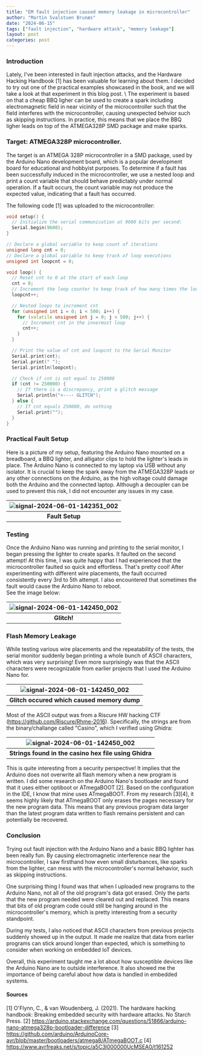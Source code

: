```yaml
---
title: "EM fault injection caused memory leakage in microcontroller"
author: "Martin Svalstuen Brunæs"
date: "2024-06-15"
tags: ["fault injection", "hardware attack", "memory leakage"]
layout: post
categories: post
---
```


### Introduction
Lately, I've been interested in fault injection attacks, and the Hardware Hacking Handbook [1] has been valuable for learning about them. I decided to try out one of the practical examples showcased in the book, and we will take a look at that experiment in this blog post. \\ The experiment is based on that a cheap BBQ ligher can be used to create a spark including electromagnetic field in near vicinity of the microcontroller such that the field interferes with the microcontroller, causing unexpected behvior such as skipping instructions. In practice, this means that we place the BBQ ligher leads on top of the ATMEGA328P SMD package and make sparks. 

### Target: ATMEGA328P microcontroller.
The target is an ATMEGA 328P microcontroller in a SMD package, used by the Arduino Nano development board, which is a popular development board for educational and hobbyist purposes. To determine if a fault has been successfully induced in the microcontroller, we use a nested loop and print a count variable that should behave predictably under normal operation. If a fault occurs, the count variable may not produce the expected value, indicating that a fault has occurred.

The following code [1] was uploaded to the microcontroller:
``` cpp
void setup() {
  // Initialize the serial communication at 9600 bits per second:
  Serial.begin(9600);
}

// Declare a global variable to keep count of iterations
unsigned long cnt = 0;
// Declare a global variable to keep track of loop executions
unsigned int loopcnt = 0;

void loop() {
  // Reset cnt to 0 at the start of each loop
  cnt = 0;
  // Increment the loop counter to keep track of how many times the loop has run
  loopcnt++;

  // Nested loops to increment cnt
  for (unsigned int i = 0; i < 500; i++) {
    for (volatile unsigned int j = 0; j < 500; j++) {
      // Increment cnt in the innermost loop
      cnt++;
    }
  }

  // Print the value of cnt and loopcnt to the Serial Monitor
  Serial.print(cnt);
  Serial.print(" ");
  Serial.println(loopcnt);

  // Check if cnt is not equal to 250000
  if (cnt != 250000) {
    // If there is a discrepancy, print a glitch message
    Serial.println("<---- GLITCH");
  } else {
    // If cnt equals 250000, do nothing
    Serial.print("");
  }
}
```

### Practical Fault Setup

Here is a picture of my setup, featuring the Arduino Nano mounted on a breadboard, a BBQ lighter, and alligator clips to hold the lighter's leads in place. The Arduino Nano is connected to my laptop via USB without any isolator. It is crucial to keep the spark away from the ATMEGA328P leads or any other connections on the Arduino, as the high voltage could damage both the Arduino and the connected laptop. Although a decoupler can be used to prevent this risk, I did not encounter any issues in my case.

| ![signal-2024-06-01-142351_002](https://github.com/memsecno/memsec.no/assets/13424965/ea2cfb6a-de7c-4cd7-a5e0-e841fc029c49) |
|:--:|
| <b>Fault Setup</b>|

### Testing
Once the Arduino Nano was running and printing to the serial monitor, I began pressing the lighter to create sparks. It faulted on the second attempt! At this time, I was quite happy that I had experienced that the microcontroller faulted so quick and effortless. That's pretty cool! After experimenting with different wire placements, the fault occurred consistently every 3rd to 5th attempt. I also encountered that sometimes the fault would cause the Arduino Nano to reboot.  
See the image below:

| ![signal-2024-06-01-142450_002](https://github.com/memsecno/memsec.no/assets/13424965/9f91e3ac-9979-42d8-bf25-a7fab55edefa) |
|:--:|
| <b>Glitch!</b>|


### Flash Memory Leakage
While testing various wire placements and the repeatability of the tests, the serial monitor suddenly began printing a whole bunch of ASCII characters, which was very surprising! Even more surprisingly was that the ASCII characters were recognizable from earlier projects that I used the Arduino Nano for.

| ![signal-2024-06-01-142450_002](https://github.com/memsecno/memsec.no/assets/13424965/0d6c9b64-f1b2-4111-b4fa-f3bc2a5c2c62) |
|:--:|
| <b>Glitch occured which caused memory dump</b>|

Most of the ASCII output was from a Riscure HW hacking CTF (https://github.com/Riscure/Rhme-2016). Specifically, the strings are from the binary/challange called "Casino", which I verified using Ghidra:

| ![signal-2024-06-01-142450_002](https://github.com/memsecno/memsec.no/assets/13424965/1141bed4-eaed-47a9-9c40-4186d0546545) |
|:--:|
| <b>Strings found in the casino hex file using Ghidra</b>|

This is quite interesting from a security perspective! It implies that the Arduino does not overwrite all flash memory when a new program is written. I did some research on the Arduino Nano's bootloader and found that it uses either optiboot or ATmegaBOOT [2]. Based on the configuration in the IDE, I know that mine uses ATmegaBOOT. From my research [3][4], it seems highly likely that ATmegaBOOT only erases the pages necessary for the new program data. This means that any previous program data larger than the latest program data written to flash remains persistent and can potentially be recovered.


### Conclusion
Trying out fault injection with the Arduino Nano and a basic BBQ lighter has been really fun. By causing electromagnetic interference near the microcontroller, I saw firsthand how even small disturbances, like sparks from the lighter, can mess with the microcontroller's normal behavior, such as skipping instructions.

One surprising thing I found was that when I uploaded new programs to the Arduino Nano, not all of the old program's data got erased. Only the parts that the new program needed were cleared out and replaced. This means that bits of old program code could still be hanging around in the microcontroller's memory, which is pretty interesting from a security standpoint.

During my tests, I also noticed that ASCII characters from previous projects suddenly showed up in the output. It made me realize that data from earlier programs can stick around longer than expected, which is something to consider when working on embedded IoT devices.

Overall, this experiment taught me a lot about how susceptible devices like the Arduino Nano are to outside interference. It also showed me the importance of being careful about how data is handled in embedded systems.

#### Sources
[1] O'Flynn, C., & van Woudenberg, J. (2021). The hardware hacking handbook: Breaking embedded security with hardware attacks. No Starch Press.
[2] https://arduino.stackexchange.com/questions/51866/arduino-nano-atmega328p-bootloader-difference
[3] https://github.com/arduino/ArduinoCore-avr/blob/master/bootloaders/atmega8/ATmegaBOOT.c
[4] https://www.avrfreaks.net/s/topic/a5C3l000000UcMSEA0/t161252

